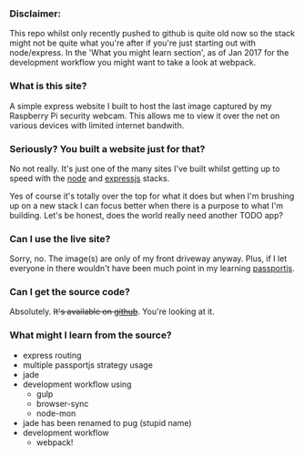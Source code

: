 
### Disclaimer: 
This repo whilst only recently pushed to github is quite old now so the stack
might not be quite what you're after if you're just starting out with node/express.  In the
'What you might learn section', as of Jan 2017 for the development workflow you might want to take a look at webpack.

### What is this site?
A simple express website I built to host the 
last image captured by my Raspberry Pi security webcam.  This allows 
me to view it over the net on various devices with limited internet
bandwith.

### Seriously?  You built a website just for that?
No not really.  It's just one of the many sites I've built whilst getting up to speed with the [node](http://nodejs.org) 
and [expressjs](http://expressjs.com) stacks.

Yes of course it's totally over the top for what it does but when I'm brushing up on a new stack I can
focus better when there is a purpose to what I'm building.  Let's
be honest, does the world really need another TODO app?

### Can I use the live site?
Sorry, no.  The image(s) are only of my front driveway anyway.  Plus, if I let everyone in there wouldn't have been much point in my learning 
[passportjs](http://www.passportjs.com).

### Can I get the source code?
Absolutely.  <del>It's available on [github](http://www.github.com/daxaar/picam)</del>.  You're looking at it.

### What might I learn from the source?
- express routing
- multiple passportjs strategy usage
- jade
- development workflow using
  - gulp
  - browser-sync
  - node-mon
- jade has been renamed to pug (stupid name)
- development workflow
  - webpack!

